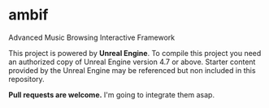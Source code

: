 ambif
=====

Advanced Music Browsing Interactive Framework


This project is powered by **Unreal Engine**. 
To compile this project you need an authorized copy of Unreal Engine version 4.7 or above.
Starter content provided by the Unreal Engine may be referenced but non included in this repository.


**Pull requests are welcome.** I'm going to integrate them asap.

